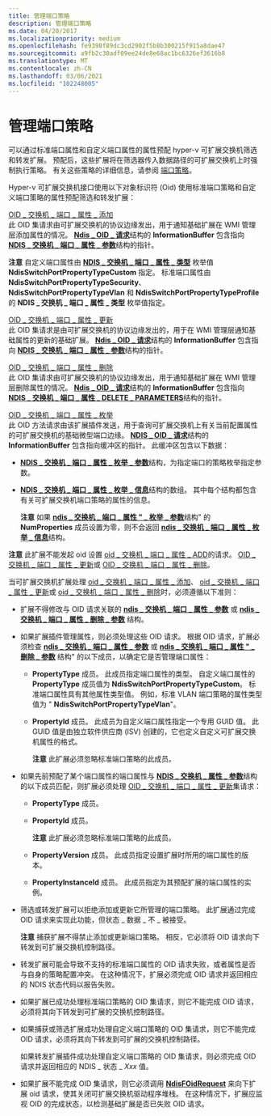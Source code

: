 ```yaml
---
title: 管理端口策略
description: 管理端口策略
ms.date: 04/20/2017
ms.localizationpriority: medium
ms.openlocfilehash: fe9398f89dc3cd2902f5b8b300215f915a8dae47
ms.sourcegitcommit: a9fb2c30adf09ee24de8e68ac1bc6326ef3616b8
ms.translationtype: MT
ms.contentlocale: zh-CN
ms.lasthandoff: 03/06/2021
ms.locfileid: "102248005"
---
```

# <a name="managing-port-policies"></a>管理端口策略


可以通过标准端口属性和自定义端口属性的属性预配 hyper-v 可扩展交换机筛选和转发扩展。 预配后，这些扩展将在筛选器传入数据路径的可扩展交换机上时强制执行策略。 有关这些策略的详细信息，请参阅 [端口策略](port-policies.md)。

Hyper-v 可扩展交换机接口使用以下对象标识符 (Oid) 使用标准端口策略和自定义端口策略的属性预配筛选和转发扩展：

<a href="" id="oid-switch-port-property-add"></a>[OID \_ 交换机 \_ 端口 \_ 属性 \_ 添加](./oid-switch-port-property-add.md)  
此 OID 集请求由可扩展交换机的协议边缘发出，用于通知基础扩展在 WMI 管理层添加属性的情况。 [**Ndis \_ OID \_ 请求**](/windows-hardware/drivers/ddi/oidrequest/ns-oidrequest-ndis_oid_request)结构的 **InformationBuffer** 包含指向 [**NDIS \_ 交换机 \_ 端口 \_ 属性 \_ 参数**](/windows-hardware/drivers/ddi/ntddndis/ns-ntddndis-_ndis_switch_port_property_parameters)结构的指针。

**注意**  自定义端口属性由 [**NDIS \_ 交换机 \_ 端口 \_ 属性 \_ 类型**](/windows-hardware/drivers/ddi/ntddndis/ne-ntddndis-_ndis_switch_port_property_type) 枚举值 **NdisSwitchPortPropertyTypeCustom** 指定。 标准端口属性由 **NdisSwitchPortPropertyTypeSecurity**、 **NdisSwitchPortPropertyTypeVlan** 和 **NdisSwitchPortPropertyTypeProfile** 的 **NDIS \_ 交换机 \_ 端口 \_ 属性 \_ 类型** 枚举值指定。

 

<a href="" id="oid-switch-port-property-update"></a>[OID \_ 交换机 \_ 端口 \_ 属性 \_ 更新](./oid-switch-port-property-update.md)  
此 OID 集请求是由可扩展交换机的协议边缘发出的，用于在 WMI 管理层通知基础属性的更新的基础扩展。 [**Ndis \_ OID \_ 请求**](/windows-hardware/drivers/ddi/oidrequest/ns-oidrequest-ndis_oid_request)结构的 **InformationBuffer** 包含指向 [**NDIS \_ 交换机 \_ 端口 \_ 属性 \_ 参数**](/windows-hardware/drivers/ddi/ntddndis/ns-ntddndis-_ndis_switch_port_property_parameters)结构的指针。

<a href="" id="oid-switch-port-property-delete"></a>[OID \_ 交换机 \_ 端口 \_ 属性 \_ 删除](./oid-switch-port-property-delete.md)  
此 OID 集请求由可扩展交换机的协议边缘发出，用于通知基础扩展在 WMI 管理层删除属性的情况。 [**Ndis \_ OID \_ 请求**](/windows-hardware/drivers/ddi/oidrequest/ns-oidrequest-ndis_oid_request)结构的 **InformationBuffer** 包含指向 [**NDIS \_ 交换机 \_ 端口 \_ 属性 \_ DELETE \_ PARAMETERS**](/windows-hardware/drivers/ddi/ntddndis/ns-ntddndis-_ndis_switch_port_property_delete_parameters)结构的指针。

<a href="" id="oid-switch-port-property-enum"></a>[OID \_ 交换机 \_ 端口 \_ 属性 \_ 枚举](./oid-switch-port-property-enum.md)  
此 OID 方法请求由该扩展插件发送，用于查询可扩展交换机上有关当前配置属性的可扩展交换机的基础微型端口边缘。 [**NDIS \_ OID \_ 请求**](/windows-hardware/drivers/ddi/oidrequest/ns-oidrequest-ndis_oid_request)结构的 **InformationBuffer** 包含指向缓冲区的指针。 此缓冲区包含以下数据：

-   [**NDIS \_ 交换机 \_ 端口 \_ 属性 \_ 枚举 \_ 参数**](/windows-hardware/drivers/ddi/ntddndis/ns-ntddndis-_ndis_switch_port_property_enum_parameters)结构，为指定端口的策略枚举指定参数。

-   [**NDIS \_ 交换机 \_ 端口 \_ 属性 \_ 枚举 \_ 信息**](/windows-hardware/drivers/ddi/ntddndis/ns-ntddndis-_ndis_switch_port_property_enum_info)结构的数组。 其中每个结构都包含有关可扩展交换机端口策略的属性的信息。

    **注意** 如果 [**ndis \_ 交换机 \_ 端口 \_ 属性 " \_ 枚举 \_ 参数**](/windows-hardware/drivers/ddi/ntddndis/ns-ntddndis-_ndis_switch_port_property_enum_parameters)结构" 的 **NumProperties** 成员设置为零，则不会返回 [**ndis \_ 交换机 \_ 端口 \_ 属性 \_ 枚举 \_ 信息**](/windows-hardware/drivers/ddi/ntddndis/ns-ntddndis-_ndis_switch_port_property_enum_info)结构。

     

**注意**  此扩展不能发起 oid 设置 [oid \_ 交换机 \_ 端口 \_ 属性 \_ ADD](./oid-switch-port-property-add.md)的请求。 [OID \_交换机 \_ 端口 \_ 属性 \_ 更新](./oid-switch-port-property-update.md)或 [OID \_ 交换机 \_ 端口 \_ 属性 \_ 删除](./oid-switch-port-property-delete.md)。

 

当可扩展交换机扩展处理 [oid \_ 交换机 \_ 端口 \_ 属性 \_ 添加](./oid-switch-port-property-add.md)、 [oid \_ 交换机 \_ 端口 \_ 属性 \_ 更新](./oid-switch-port-property-update.md)或 [oid \_ 交换机 \_ 端口 \_ 属性 \_ 删除](./oid-switch-port-property-delete.md)时，必须遵循以下准则：

-   扩展不得修改与 OID 请求关联的 [**ndis \_ 交换机 \_ 端口 \_ 属性 \_ 参数**](/windows-hardware/drivers/ddi/ntddndis/ns-ntddndis-_ndis_switch_port_property_parameters) 或 [**ndis \_ 交换机 \_ 端口 \_ 属性 \_ 删除 \_ 参数**](/windows-hardware/drivers/ddi/ntddndis/ns-ntddndis-_ndis_switch_port_property_delete_parameters) 结构。

-   如果扩展插件管理属性，则必须处理这些 OID 请求。 根据 OID 请求，扩展必须检查 [**ndis \_ 交换机 \_ 端口 \_ 属性 \_ 参数**](/windows-hardware/drivers/ddi/ntddndis/ns-ntddndis-_ndis_switch_port_property_parameters) 或 [**ndis \_ 交换机 \_ 端口 \_ 属性 " \_ 删除 \_ 参数**](/windows-hardware/drivers/ddi/ntddndis/ns-ntddndis-_ndis_switch_port_property_delete_parameters) 结构" 的以下成员，以确定它是否管理端口属性：

    -   **PropertyType** 成员。 此成员指定端口属性的类型。 自定义端口属性的 **PropertyType** 成员值为 **NdisSwitchPortPropertyTypeCustom**。 标准端口属性具有其他属性类型值。 例如，标准 VLAN 端口策略的属性类型值为 " **NdisSwitchPortPropertyTypeVlan**"。

    -   **PropertyId** 成员。 此成员为自定义端口属性指定一个专用 GUID 值。 此 GUID 值是由独立软件供应商 (ISV) 创建的，它也定义自定义可扩展交换机属性的格式。

        **注意**  此扩展必须忽略标准端口策略的此成员。

         

-   如果先前预配了某个端口属性的端口属性与 [**NDIS \_ 交换机 \_ 属性 \_ 参数**](/windows-hardware/drivers/ddi/ntddndis/ns-ntddndis-_ndis_switch_property_parameters)结构的以下成员匹配，则扩展必须处理 [OID \_ 交换机 \_ 端口 \_ 属性 \_ 更新](./oid-switch-port-property-update.md)集请求：

    -   **PropertyType** 成员。

    -   **PropertyId** 成员。

        **注意**  此扩展必须忽略标准端口策略的此成员。

         

    -   **PropertyVersion** 成员。 此成员指定设置扩展时所用的端口属性的版本。

    -   **PropertyInstanceId** 成员。 此成员指定为其预配扩展的端口属性的实例。

-   筛选或转发扩展可以拒绝添加或更新它所管理的端口策略。 此扩展通过完成 OID 请求来实现此功能，但状态 \_ 数据 \_ 不 \_ 被接受。

    **注意**  捕获扩展不得禁止添加或更新端口策略。 相反，它必须将 OID 请求向下转发到可扩展交换机控制路径。

     

-   转发扩展可能会导致不支持的标准端口属性的 OID 请求失败，或者属性是否与自身的策略配置冲突。 在这种情况下，扩展必须完成 OID 请求并返回相应的 NDIS 状态代码以报告失败。

-   如果扩展已成功处理标准端口策略的 OID 集请求，则它不能完成 OID 请求，必须将其向下转发到可扩展的交换机控制路径。

-   如果捕获或筛选扩展成功处理自定义端口策略的 OID 集请求，则它不能完成 OID 请求，必须将其向下转发到可扩展的交换机控制路径。

    如果转发扩展插件成功处理自定义端口策略的 OID 集请求，则必须完成 OID 请求并返回相应的 NDIS \_ 状态 \_ *Xxx* 值。

-   如果扩展不能完成 OID 集请求，则它必须调用 [**NdisFOidRequest**](/windows-hardware/drivers/ddi/ndis/nf-ndis-ndisfoidrequest) 来向下扩展 oid 请求，使其关闭可扩展交换机驱动程序堆栈。 在这种情况下，扩展应监视 OID 的完成状态，以检测基础扩展是否已失败 OID 请求。

 

